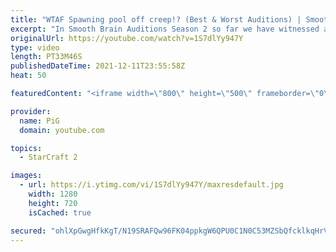 ```yaml
---
title: "WTAF Spawning pool off creep!? (Best & Worst Auditions) | Smooth Brain Auditions Season 2 Ep 3"
excerpt: "In Smooth Brain Auditions Season 2 so far we have witnessed a wide range of strategy, builds and brain busting moves. Well, here we have the finale where you will witness a brain so smooth it is glassy - and another brain that's just got holes in it or something I don't even know.   0:00 Best Audition"
originalUrl: https://youtube.com/watch?v=1S7dlYy947Y
type: video
length: PT33M46S
publishedDateTime: 2021-12-11T23:55:58Z
heat: 50

featuredContent: "<iframe width=\"800\" height=\"500\" frameborder=\"0\" src=\"https://www.youtube.com/embed/1S7dlYy947Y\" allow=\"accelerometer; autoplay; encrypted-media; gyroscope; picture-in-picture\" allowfullscreen></iframe>"

provider:
  name: PiG
  domain: youtube.com

topics:
  - StarCraft 2

images:
  - url: https://i.ytimg.com/vi/1S7dlYy947Y/maxresdefault.jpg
    width: 1280
    height: 720
    isCached: true

secured: "ohlXpGwgHfkKgT/N19SRAFQw96FK04ppkgW6QPU0C1N0C53MZSbQfcklkqHrV69I9gBgQVgX/MmxmAgxOSvruS15M5F5Zk2/dnLk/pQowHK8dSqiGEs5PB9KO8DrTTlZcHW0wihKV24JGu4+BSacp/kgR8TnQGaa0wn/Y19hkS9xE9iE/clU0TC0RUzp1KdrcqTHPjPxRNnCe5vjO+hf9TyGVnpBvIAyeUDz6E9WfDMSGWH9LcMlXau2MD1DMCQEp+GoY+/ySrWZJr29RDENWv5zwxdAn3MXVZFbNMp4P+IYpPcTN1oqvQnWHlnZgl2zJzjWQbQ6LQYJF1QGfRUKPvDJBjJ/8GmsPa3woln9INOHZbOZfITefTNBiGnsS2pJJMTE92v7hbKk3ixdv3ampE6UcYZAF3cL3OrL/hMjtTQ=;URjCewcAQijA8W3gjGNzsQ=="
---
```



